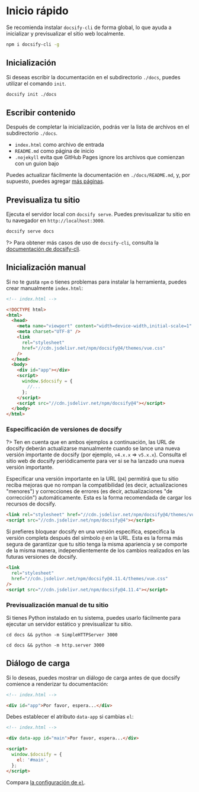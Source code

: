 # Inicio rápido

Se recomienda instalar `docsify-cli` de forma global, lo que ayuda a inicializar y previsualizar el sitio web localmente.

```bash
npm i docsify-cli -g
```

## Inicialización

Si deseas escribir la documentación en el subdirectorio `./docs`, puedes utilizar el comando `init`.

```bash
docsify init ./docs
```

## Escribir contenido

Después de completar la inicialización, podrás ver la lista de archivos en el subdirectorio `./docs`.

- `index.html` como archivo de entrada
- `README.md` como página de inicio
- `.nojekyll` evita que GitHub Pages ignore los archivos que comienzan con un guion bajo

Puedes actualizar fácilmente la documentación en `./docs/README.md`, y, por supuesto, puedes agregar [más páginas](/es/more-pages.md).

## Previsualiza tu sitio

Ejecuta el servidor local con `docsify serve`. Puedes previsualizar tu sitio en tu navegador en `http://localhost:3000`.

```bash
docsify serve docs
```

?> Para obtener más casos de uso de `docsify-cli`, consulta la [documentación de docsify-cli](https://github.com/docsifyjs/docsify-cli).

## Inicialización manual

Si no te gusta `npm` o tienes problemas para instalar la herramienta, puedes crear manualmente `index.html`:

```html
<!-- index.html -->

<!DOCTYPE html>
<html>
  <head>
    <meta name="viewport" content="width=device-width,initial-scale=1" />
    <meta charset="UTF-8" />
    <link
      rel="stylesheet"
      href="//cdn.jsdelivr.net/npm/docsify@4/themes/vue.css"
    />
  </head>
  <body>
    <div id="app"></div>
    <script>
      window.$docsify = {
        //...
      };
    </script>
    <script src="//cdn.jsdelivr.net/npm/docsify@4"></script>
  </body>
</html>
```

### Especificación de versiones de docsify

?> Ten en cuenta que en ambos ejemplos a continuación, las URL de docsify deberán actualizarse manualmente cuando se lance una nueva versión importante de docsify (por ejemplo, `v4.x.x` => `v5.x.x`). Consulta el sitio web de docsify periódicamente para ver si se ha lanzado una nueva versión importante.

Especificar una versión importante en la URL (`@4`) permitirá que tu sitio reciba mejoras que no rompan la compatibilidad (es decir, actualizaciones "menores") y correcciones de errores (es decir, actualizaciones "de corrección") automáticamente. Esta es la forma recomendada de cargar los recursos de docsify.

```html
<link rel="stylesheet" href="//cdn.jsdelivr.net/npm/docsify@4/themes/vue.css" />
<script src="//cdn.jsdelivr.net/npm/docsify@4"></script>
```

Si prefieres bloquear docsify en una versión específica, especifica la versión completa después del símbolo `@` en la URL. Esta es la forma más segura de garantizar que tu sitio tenga la misma apariencia y se comporte de la misma manera, independientemente de los cambios realizados en las futuras versiones de docsify.

```html
<link
  rel="stylesheet"
  href="//cdn.jsdelivr.net/npm/docsify@4.11.4/themes/vue.css"
/>
<script src="//cdn.jsdelivr.net/npm/docsify@4.11.4"></script>
```

### Previsualización manual de tu sitio

Si tienes Python instalado en tu sistema, puedes usarlo fácilmente para ejecutar un servidor estático y previsualizar tu sitio.

```python2
cd docs && python -m SimpleHTTPServer 3000
```

```python3
cd docs && python -m http.server 3000
```

## Diálogo de carga

Si lo deseas, puedes mostrar un diálogo de carga antes de que docsify comience a renderizar tu documentación:

```html
<!-- index.html -->

<div id="app">Por favor, espera...</div>
```

Debes establecer el atributo `data-app` si cambias `el`:

```html
<!-- index.html -->

<div data-app id="main">Por favor, espera...</div>

<script>
  window.$docsify = {
    el: '#main',
  };
</script>
```

Compara [la configuración de `el`](/es/configuration.md#el).
